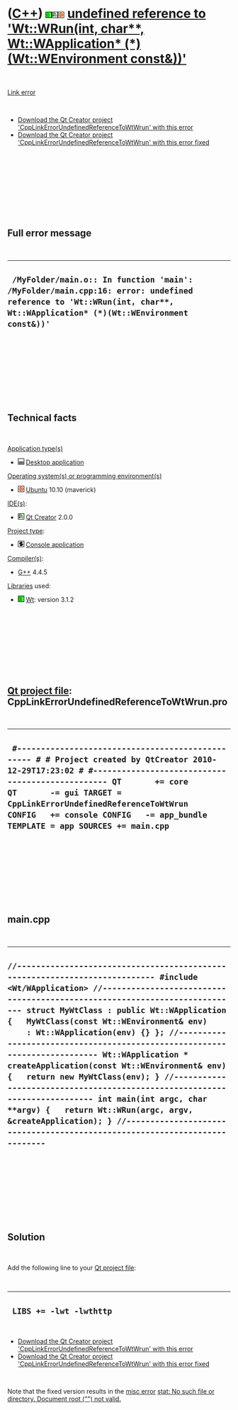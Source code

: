 
 

 

 

 

 

([C++](Cpp.md)) ![Wt](PicWt.png)![Qt Creator](PicQtCreator.png)![Ubuntu](PicUbuntu.png) [undefined reference to 'Wt::WRun(int, char\*\*, Wt::WApplication\* (\*)(Wt::WEnvironment const&))'](CppLinkErrorUndefinedReferenceToWtWrun.md)
=========================================================================================================================================================================================================================================

 

[Link error](CppLinkError.md)

 

-   [Download the Qt Creator project
    'CppLinkErrorUndefinedReferenceToWtWrun' with this
    error](CppLinkErrorUndefinedReferenceToWtWrun.zip)
-   [Download the Qt Creator project
    'CppLinkErrorUndefinedReferenceToWtWrun' with this error
    fixed](CppLinkErrorUndefinedReferenceToWtWrunFixed.zip)

 

 

 

 

 

Full error message
------------------

 

  ------------------------------------------------------------------------------------------------------------------------------------------------------------------------
  ` /MyFolder/main.o:: In function 'main': /MyFolder/main.cpp:16: error: undefined reference to 'Wt::WRun(int, char**, Wt::WApplication* (*)(Wt::WEnvironment const&))'`
  ------------------------------------------------------------------------------------------------------------------------------------------------------------------------

 

 

 

 

 

Technical facts
---------------

 

[Application type(s)](CppApplication.md)

-   ![Desktop](PicDesktop.png) [Desktop
    application](CppDesktopApplication.md)

[Operating system(s) or programming environment(s)](CppOs.md)

-   ![Ubuntu](PicUbuntu.png) [Ubuntu](CppUbuntu.md) 10.10 (maverick)

[IDE(s)](CppIde.md):

-   ![Qt Creator](PicQtCreator.png) [Qt Creator](CppQtCreator.md) 2.0.0

[Project type](CppQtProjectType.md):

-   ![console](PicConsole.png) [Console
    application](CppConsoleApplication.md)

[Compiler(s)](CppCompiler.md):

-   [G++](CppGpp.md) 4.4.5

[Libraries](CppLibrary.md) used:

-   ![Wt](PicWt.png) [Wt](CppWt.md): version 3.1.2

 

 

 

 

 

[Qt project file](CppQtProjectFile.md): CppLinkErrorUndefinedReferenceToWtWrun.pro
-----------------------------------------------------------------------------------

 

  --------------------------------------------------------------------------------------------------------------------------------------------------------------------------------------------------------------------------------------------------------------------------------------------------------------------------------
  ` #------------------------------------------------- # # Project created by QtCreator 2010-12-29T17:23:02 # #------------------------------------------------- QT       += core QT       -= gui TARGET = CppLinkErrorUndefinedReferenceToWtWrun CONFIG   += console CONFIG   -= app_bundle TEMPLATE = app SOURCES += main.cpp`
  --------------------------------------------------------------------------------------------------------------------------------------------------------------------------------------------------------------------------------------------------------------------------------------------------------------------------------

 

 

 

 

 

main.cpp
--------

 

  --------------------------------------------------------------------------------------------------------------------------------------------------------------------------------------------------------------------------------------------------------------------------------------------------------------------------------------------------------------------------------------------------------------------------------------------------------------------------------------------------------------------------------------------------------------------------------------------------------------------------------------------------------------------------------------------------------------------------------------------------------
  ` //--------------------------------------------------------------------------- #include <Wt/WApplication> //--------------------------------------------------------------------------- struct MyWtClass : public Wt::WApplication {   MyWtClass(const Wt::WEnvironment& env)     : Wt::WApplication(env) {} }; //--------------------------------------------------------------------------- Wt::WApplication * createApplication(const Wt::WEnvironment& env) {   return new MyWtClass(env); } //--------------------------------------------------------------------------- int main(int argc, char **argv) {   return Wt::WRun(argc, argv, &createApplication); } //--------------------------------------------------------------------------- `
  --------------------------------------------------------------------------------------------------------------------------------------------------------------------------------------------------------------------------------------------------------------------------------------------------------------------------------------------------------------------------------------------------------------------------------------------------------------------------------------------------------------------------------------------------------------------------------------------------------------------------------------------------------------------------------------------------------------------------------------------------------

 

 

 

 

 

Solution
--------

 

Add the following line to your [Qt project file](CppQtProjectFile.md):

 

  --------------------------
  ` LIBS += -lwt -lwthttp`
  --------------------------

 

-   [Download the Qt Creator project
    'CppLinkErrorUndefinedReferenceToWtWrun' with this
    error](CppLinkErrorUndefinedReferenceToWtWrun.zip)
-   [Download the Qt Creator project
    'CppLinkErrorUndefinedReferenceToWtWrun' with this error
    fixed](CppLinkErrorUndefinedReferenceToWtWrunFixed.zip)

 

Note that the fixed version results in the [misc
error](CppMiscError.md) [stat: No such file or directory. Document root
("") not
valid.](CppMiscErrorStatNoSuchFileOrDirectoryDocumentRootNotValid.md)

 

 

 

 

 

 

